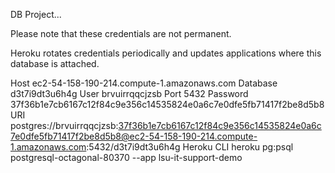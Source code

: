 DB Project...

Please note that these credentials are not permanent.

Heroku rotates credentials periodically and updates applications where this database is attached.

Host
ec2-54-158-190-214.compute-1.amazonaws.com
Database
d3t7i9dt3u6h4g
User
brvuirrqqcjzsb
Port
5432
Password
37f36b1e7cb6167c12f84c9e356c14535824e0a6c7e0dfe5fb71417f2be8d5b8
URI
postgres://brvuirrqqcjzsb:37f36b1e7cb6167c12f84c9e356c14535824e0a6c7e0dfe5fb71417f2be8d5b8@ec2-54-158-190-214.compute-1.amazonaws.com:5432/d3t7i9dt3u6h4g
Heroku CLI
heroku pg:psql postgresql-octagonal-80370 --app lsu-it-support-demo